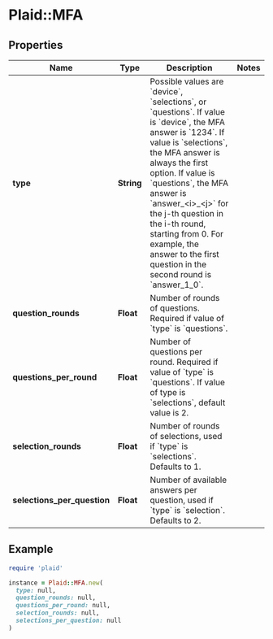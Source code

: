# Plaid::MFA

## Properties

| Name | Type | Description | Notes |
| ---- | ---- | ----------- | ----- |
| **type** | **String** | Possible values are &#x60;device&#x60;, &#x60;selections&#x60;, or &#x60;questions&#x60;.  If value is &#x60;device&#x60;, the MFA answer is &#x60;1234&#x60;.  If value is &#x60;selections&#x60;, the MFA answer is always the first option.  If value is &#x60;questions&#x60;, the MFA answer is  &#x60;answer_&lt;i&gt;_&lt;j&gt;&#x60; for the j-th question in the i-th round, starting from 0. For example, the answer to the first question in the second round is &#x60;answer_1_0&#x60;. |  |
| **question_rounds** | **Float** | Number of rounds of questions. Required if value of &#x60;type&#x60; is &#x60;questions&#x60;.  |  |
| **questions_per_round** | **Float** | Number of questions per round. Required if value of &#x60;type&#x60; is &#x60;questions&#x60;. If value of type is &#x60;selections&#x60;, default value is 2. |  |
| **selection_rounds** | **Float** | Number of rounds of selections, used if &#x60;type&#x60; is &#x60;selections&#x60;. Defaults to 1. |  |
| **selections_per_question** | **Float** | Number of available answers per question, used if &#x60;type&#x60; is &#x60;selection&#x60;. Defaults to 2.  |  |

## Example

```ruby
require 'plaid'

instance = Plaid::MFA.new(
  type: null,
  question_rounds: null,
  questions_per_round: null,
  selection_rounds: null,
  selections_per_question: null
)
```


